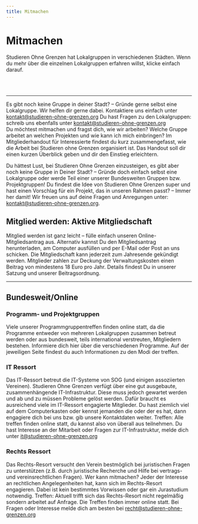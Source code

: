 ```yaml
---
title: Mitmachen
---
```


# Mitmachen
Studieren Ohne Grenzen hat Lokalgruppen in verschiedenen Städten. 
Wenn du mehr über die einzelnen Lokalgruppen erfahren willst, klicke einfach darauf.

<sog-map map-type="germany" places-config="get_involved/mapDE"></sog-map>

<br>
<br>

---
Es gibt noch keine Gruppe in deiner Stadt? – Gründe gerne selbst eine Lokalgruppe. Wir helfen dir gerne dabei. Kontaktiere uns einfach unter kontakt@studieren-ohne-grenzen.org
Du hast Fragen zu den Lokalgruppen: schreib uns ebenfalls unter kontakt@studieren-ohne-grenzen.org
<br>
Du möchtest mitmachen und fragst dich, wie wir arbeiten? Welche Gruppe arbeitet an welchen Projekten und wie kann ich mich einbringen? Im Mitgliederhandout für Interessierte findest du kurz zusammengefasst, wie die Arbeit bei Studieren ohne Grenzen organisiert ist. Das Handout soll dir einen kurzen Überblick geben und dir den Einstieg erleichtern.

Du hättest Lust, bei Studieren Ohne Grenzen einzusteigen, es gibt aber noch keine Gruppe in Deiner Stadt? – Gründe doch einfach selbst eine Lokalgruppe oder werde Teil einer unserer Bundesweiten Gruppen bzw. Projektgruppen!
Du findest die Idee von Studieren Ohne Grenzen super und hast einen Vorschlag für ein Projekt, das in unseren Rahmen passt? – Immer her damit!
Wir freuen uns auf deine Fragen und Anregungen unter: kontakt@studieren-ohne-grenzen.org.

## Mitglied werden: Aktive Mitgliedschaft

Mitglied werden ist ganz leicht – fülle einfach unseren Online-Mitgliedsantrag aus. Alternativ kannst Du den Mitgliedsantrag herunterladen, am Computer ausfüllen und per E-Mail oder Post an uns schicken. Die Mitgliedschaft kann jederzeit zum Jahresende gekündigt werden. Mitglieder zahlen zur Deckung der Verwaltungskosten einen Beitrag von mindestens 18 Euro pro Jahr. Details findest Du in unserer Satzung und unserer Beitragsordnung.

---
## Bundesweit/Online

### Programm- und Projektgruppen
Viele unserer Programmgruppentreffen finden online statt, da die Programme entweder von mehreren Lokalgruppen zusammen betreut werden oder aus bundesweit, teils international verstreuten, Mitgliedern bestehen. Informiere dich hier über die verschiedenen Programme. Auf der jeweiligen Seite findest du auch Informationen zu den Modi der treffen.

### IT Ressort 
Das IT-Ressort betreut die IT-Systeme von SOG (und einigen assoziierten Vereinen).
Studieren Ohne Grenzen verfügt über eine gut ausgebaute, zusammenhängende IT-Infrastruktur. Diese muss jedoch gewartet werden und ab und zu müssen Probleme gelöst werden. 
Dafür braucht es ausreichend viele im IT-Ressort engagierte Mitglieder. Du hast ziemlich viel auf dem Computerkasten oder kennst jemanden die oder der es hat, dann engagiere dich bei uns bzw. gib unsere Kontaktdaten weiter.
Treffen: Alle treffen finden online statt, du kannst also von überall aus teilnehmen.
Du hast Interesse an der Mitarbeit oder Fragen zur IT-Infrastruktur, melde dich unter it@studieren-ohne-grenzen.org

### Rechts Ressort
Das Rechts-Resort versucht den Verein bestmöglich bei juristischen Fragen zu unterstützen (z.B. durch juristische Recherche und Hilfe bei vertrags- und vereinsrechtlichen Fragen). 
Wer kann mitmachen?
Jeder der Interesse an rechtlichen Angelegenheiten hat, kann sich im Rechts-Resort engagieren. Dabei ist kein bestimmtes Vorwissen oder gar ein Jurastudium notwendig. 
Treffen: Aktuell trifft sich das Rechts-Resort nicht regelmäßig sondern arbeitet auf Anfrage. Die Treffen finden immer online statt.
Bei Fragen oder Interesse melde dich am besten bei recht@studieren-ohne-grenzen.org
